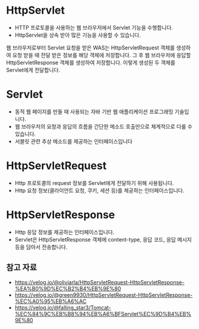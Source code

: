 # HttpServlet
- HTTP 프로토콜을 사용하는 웹 브라우저에서 Servlet 기능을 수행합니다.
- HttpServlet을 상속 받아 많은 기능을 사용할 수 있습니다.

웹 브라우저로부터 Servlet 요청을 받은 WAS는 HttpServletRequest 객체를 생성하여 요청 받을 때 전달 받은 정보를 해당 객체에 저장합니다. 그 후 웹 브라우저에 응답할 HttpServletResponse 객체를 생성하여 저장합니다. 이렇게 생성된 두 객체를 Servlet에게 전달합니다.

# Servlet
- 동적 웹 페이지를 만들 때 사용되는 자바 기반 웹 애플리케이션 프로그래밍 기술입니다.
- 웹 브라우저의 요청과 응답의 흐름을 간단한 메소드 호출만으로 체계적으로 다룰 수 있습니다.
- 서블릿 관련 추상 메소드를 제공하는 인터페이스입니다
# HttpServletRequest
- Http 프로토콜의 request 정보를 Servlet에게 전달하기 위해 사용됩니다.
- Http 요청 정보(클라이언트 요청, 쿠키, 세션 등)를 제공하는 인터페이스입니다.
# HttpServletResponse
- Http 응답 정보를 제공하는 인터페이스입니다.
- Servlet은 HttpServletResponse 객체에 content-type, 응답 코드, 응답 메시지 등을 담아서 전송합니다.
## 참고 자료
- https://velog.io/@oliviarla/HttpServletRequest-HttpServletResponse-%EA%B0%9D%EC%B2%B4%EB%9E%80
- https://velog.io/@green9930/HttpServletRequest-HttpServletResponse-%EC%A0%95%EB%A6%AC
- https://velog.io/@falling_star3/Tomcat-%EC%84%9C%EB%B8%94%EB%A6%BFServlet%EC%9D%B4%EB%9E%80
